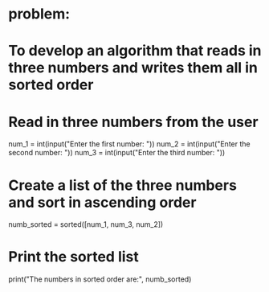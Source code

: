 # problem:
  # To develop an algorithm that  reads in three numbers and writes them all in sorted order

# Read in three numbers from the user
num_1 = int(input("Enter the first number: "))
num_2 = int(input("Enter the second number: "))
num_3 = int(input("Enter the third number: "))

# Create a list of the three numbers and sort in ascending order
numb_sorted = sorted([num_1, num_3, num_2])

# Print the sorted list
print("The numbers in sorted order are:", numb_sorted)
